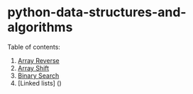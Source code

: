 # python-data-structures-and-algorithms

Table of contents:

1. [Array Reverse](https://github.com/Rayxclockwork/python-data-structures-and-algorithms/tree/master/challenges/array-reverse)
2. [Array Shift](https://github.com/Rayxclockwork/python-data-structures-and-algorithms/tree/master/challenges/array_shift)
3. [Binary Search](https://github.com/Rayxclockwork/python-data-structures-and-algorithms/tree/master/challenges/array_binary_search)
4. [Linked lists] ()
